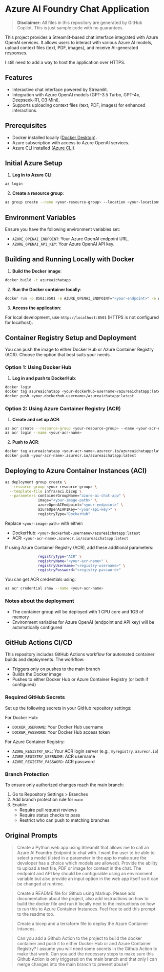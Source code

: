 # Azure AI Foundry Chat Application

> **Disclaimer:** All files in this repository are generated by GitHub Copilot. This is just sample code with no guarantees.

This project provides a Streamlit-based chat interface integrated with Azure OpenAI services. It allows users to interact with various Azure AI models, upload context files (text, PDF, images), and receive AI-generated responses.

I still need to add a way to host the application over HTTPS.

## Features

- Interactive chat interface powered by Streamlit.
- Integration with Azure OpenAI models (GPT-3.5 Turbo, GPT-4o, Deepseek-R1, O3 Mini).
- Supports uploading context files (text, PDF, images) for enhanced interactions.

## Prerequisites

- Docker installed locally ([Docker Desktop](https://www.docker.com/products/docker-desktop/)).
- Azure subscription with access to Azure OpenAI services.
- Azure CLI installed ([Azure CLI](https://docs.microsoft.com/cli/azure/install-azure-cli)).

## Initial Azure Setup

1. **Log in to Azure CLI**:

```bash
az login
```

2. **Create a resource group**:

```bash
az group create --name <your-resource-group> --location <your-location>
```

## Environment Variables

Ensure you have the following environment variables set:

- `AZURE_OPENAI_ENDPOINT`: Your Azure OpenAI endpoint URL.
- `AZURE_OPENAI_API_KEY`: Your Azure OpenAI API key.

## Building and Running Locally with Docker

1. **Build the Docker image**:

```bash
docker build -t azureaichatapp .
```

2. **Run the Docker container locally**:

```bash
docker run -p 8501:8501 -e AZURE_OPENAI_ENDPOINT="<your-endpoint>" -e AZURE_OPENAI_API_KEY="<your-api-key>" azureaichatapp
```

3. **Access the application**:

For local development, use `http://localhost:8501` (HTTPS is not configured for localhost).

## Container Registry Setup and Deployment

You can push the image to either Docker Hub or Azure Container Registry (ACR). Choose the option that best suits your needs.

### Option 1: Using Docker Hub

1. **Log in and push to DockerHub**:

```bash
docker login
docker tag azureaichatapp <your-dockerhub-username>/azureaichatapp:latest
docker push <your-dockerhub-username>/azureaichatapp:latest
```

### Option 2: Using Azure Container Registry (ACR)

1. **Create and set up ACR**:

```bash
az acr create --resource-group <your-resource-group> --name <your-acr-name> --sku Basic
az acr login --name <your-acr-name>
```

2. **Push to ACR**:

```bash
docker tag azureaichatapp <your-acr-name>.azurecr.io/azureaichatapp:latest
docker push <your-acr-name>.azurecr.io/azureaichatapp:latest
```

## Deploying to Azure Container Instances (ACI)

```bash
az deployment group create \
  --resource-group <your-resource-group> \
  --template-file infra/aci.bicep \
  --parameters containerGroupName="azure-ai-chat-app" \
               image="<your-image-path>" \
               azureOpenAIEndpoint="<your-endpoint>" \
               azureOpenAIAPIKey="<your-api-key>" \
               registryType="DockerHub"
```

Replace `<your-image-path>` with either:
- DockerHub: `<your-dockerhub-username>/azureaichatapp:latest`
- ACR: `<your-acr-name>.azurecr.io/azureaichatapp:latest`

If using Azure Container Registry (ACR), add these additional parameters:
```bash
               registryType="ACR" \
               registryName="<your-acr-name>" \
               registryUsername="<registry-username>" \
               registryPassword="<registry-password>"
```

You can get ACR credentials using:
```bash
az acr credential show --name <your-acr-name>
```

### Notes about the deployment
- The container group will be deployed with 1 CPU core and 1GB of memory
- Environment variables for Azure OpenAI (endpoint and API key) will be automatically configured

## GitHub Actions CI/CD

This repository includes GitHub Actions workflow for automated container builds and deployments. The workflow:
- Triggers only on pushes to the main branch
- Builds the Docker image
- Pushes to either Docker Hub or Azure Container Registry (or both if configured)

### Required GitHub Secrets

Set up the following secrets in your GitHub repository settings:

For Docker Hub:
- `DOCKER_USERNAME`: Your Docker Hub username
- `DOCKER_PASSWORD`: Your Docker Hub access token

For Azure Container Registry:
- `AZURE_REGISTRY_URL`: Your ACR login server (e.g., `myregistry.azurecr.io`)
- `AZURE_REGISTRY_USERNAME`: ACR username
- `AZURE_REGISTRY_PASSWORD`: ACR password

### Branch Protection

To ensure only authorized changes reach the main branch:
1. Go to Repository Settings > Branches
2. Add branch protection rule for `main`
3. Enable:
   - Require pull request reviews
   - Require status checks to pass
   - Restrict who can push to matching branches

## Original Prompts
> Create a Python web app using Streamlit that allows me to call an Azure AI Foundry Endpoint to chat with. I want the user to be able to select a model (listed in a parameter in the app to make sure the developer has a choice which models are allowed). Provide the ability to upload a text file, PDF or image for context in the chat. The endpoint and API key should be configurable using an environment variable but also provide an input option in the web app itself so it can be changed at runtime.

> Create a README file for Github using Markup. Please add documentation about the project, also add instructions on how to build the docker file and run it locally next to the instructions on how to run this to Azure Container Instances. Feel free to add this prompt to the readme too.

> Create a bicep and a terraform file to deploy the Azure Container Intances.

> Can you add a Github Action to the project to build the docker container and push it to either Docker Hub or and Azure Container Registry? I assume you will need some secrets in the Github Action to make that work. Can you add the necessary steps to make sure this Github Action is only triggered on the main branch and that only I can merge changes into the main branch to prevent abuse?